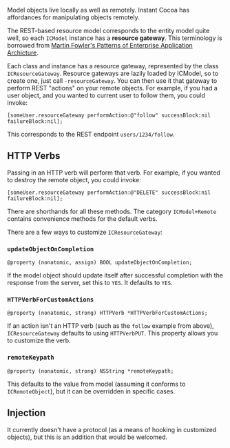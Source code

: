 Model objects live locally as well as remotely. Instant Cocoa has affordances for manipulating objects remotely.

The REST-based resource model corresponds to the entity model quite well, so each `ICModel` instance has a **resource gateway**. This terminology is borrowed from [Martin Fowler's Patterns of Enterprise Application Archicture](http://martinfowler.com/books/eaa.html).

Each class and instance has a resource gateway, represented by the class `ICResourceGateway`. Resource gateways are lazily loaded by ICModel, so to create one, just call `-resourceGateway`. You can then use it that gateway to perform REST "actions" on your remote objects. For example, if you had a user object, and you wanted to current user to follow them, you could invoke:

	[someUser.resourceGateway performAction:@"follow" successBlock:nil failureBlock:nil];

This corresponds to the REST endpoint `users/1234/follow`.

## HTTP Verbs

Passing in an HTTP verb will perform that verb. For example, if you wanted to destroy the remote object, you could invoke:

	[someUser.resourceGateway performAction:@"DELETE" successBlock:nil failureBlock:nil];

There are shorthands for all these methods. The category `ICModel+Remote` contains convenience methods for the default verbs.

There are a few ways to customize `ICResourceGateway`:

### `updateObjectOnCompletion`

	@property (nonatomic, assign) BOOL updateObjectOnCompletion;

If the model object should update itself after successful completion with the response from the server, set this to `YES`. It defaults to `YES`.

### `HTTPVerbForCustomActions`

	@property (nonatomic, strong) HTTPVerb *HTTPVerbForCustomActions;

If an action isn't an HTTP verb (such as the `follow` example from above), `ICResourceGateway` defaults to using `HTTPVerbPUT`. This property allows you to customize the verb.

### `remoteKeypath`

	@property (nonatomic, strong) NSString *remoteKeypath;

This defaults to the value from model (assuming it conforms to `ICRemoteObject`), but it can be overridden in specific cases.

## Injection

It currently doesn't have a protocol (as a means of hooking in customized objects), but this is an addition that would be welcomed.